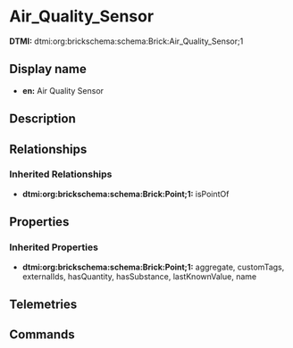 # Air_Quality_Sensor
**DTMI:** dtmi:org:brickschema:schema:Brick:Air_Quality_Sensor;1
## Display name
- **en:** Air Quality Sensor
## Description
## Relationships
### Inherited Relationships
* **dtmi:org:brickschema:schema:Brick:Point;1:** isPointOf
## Properties
### Inherited Properties
* **dtmi:org:brickschema:schema:Brick:Point;1:** aggregate, customTags, externalIds, hasQuantity, hasSubstance, lastKnownValue, name
## Telemetries
## Commands

